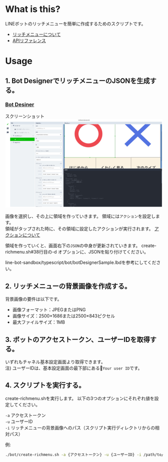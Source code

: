 # What is this?

LINEボットのリッチメニューを簡単に作成するためのスクリプトです。
- [リッチメニューについて](http://manual-at.line.me/archives/1067959676.html)
- [APIリファレンス](https://developers.line.biz/ja/reference/messaging-api/#anchor-cc196575bc7029df5565b1edc177c02d0f39606a)

# Usage 

## 1. Bot DesignerでリッチメニューのJSONを生成する。

### [Bot Desiner](https://developers.line.biz/ja/services/bot-designer/)

スクリーンショット
![bot-desiner](../image/create-richmenu/bot-designer.jpg)

画像を選択し、その上に領域を作っていきます。
領域には`アクション`を設定します。<br>
領域がタップされた時に、その領域に設定したアクションが実行されます。
[アクションについて](https://developers.line.biz/ja/reference/messaging-api/#anchor-9f998a990ea665f62325797de3a58e17d0ea79c8)

領域を作っていくと、画面右下の`JSON`の中身が更新されていきます。
create-richmenu.sh#38行目の-d オプションに、JSONを貼り付けてください。

line-bot-sandbox/typescript/bot/botDesignerSample.lbdを参考にしてください。

## 2. リッチメニューの背景画像を作成する。

背景画像の要件は以下です。

- 画像フォーマット：JPEGまたはPNG
- 画像サイズ：2500×1686または2500×843ピクセル
- 最大ファイルサイズ：1MB

## 3. ボットのアクセストークン、ユーザーIDを取得する。

いずれもチャネル基本設定画面より取得できます。<br>
注) ユーザーIDは、基本設定画面の最下部にある`Your user ID`です。

## 4. スクリプトを実行する。

create-richmenu.shを実行します。
以下の3つのオプションにそれぞれ値を設定してください。

`-a` アクセストークン<br>
`-u` ユーザーID<br>
`-i` リッチメニューの背景画像へのパス（スクリプト実行ディレクトリからの相対パス）<br>

例:

```sh
./bot/create-richmenu.sh -a {アクセストークン} -u {ユーザーID} -i /path/to/image.jpg
```
